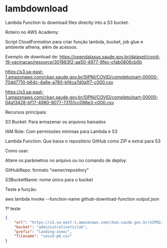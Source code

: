 # lambdownload
Lambda Function to download files directly into a S3 bucket.

Roteiro no AWS Academy:

Script CloudFormation para criar função lambda, bucket, job glue e ambiente athena, além de acessos.

Exemplo de download de:
https://opendatasus.saude.gov.br/dataset/covid-19-vacinacao/resource/301983f2-aa50-4977-8fec-cfab0806cb0b

https://s3.sa-east-1.amazonaws.com/ckan.saude.gov.br/SIPNI/COVID/completo/part-00000-70dd7710-b64c-4a6e-a780-bf4ca7d0a1f7-c000.csv

https://s3.sa-east-1.amazonaws.com/ckan.saude.gov.br/SIPNI/COVID/completo/part-00000-04a13428-bf17-4980-8077-73151cc098e3-c000.csv


Recursos principais:

S3 Bucket: Para armazenar os arquivos baixados

IAM Role: Com permissões mínimas para Lambda e S3

Lambda Function: Que baixa o repositório GitHub como ZIP e extrai para S3

Como usar:

Altere os parâmetros no arquivo ou no comando de deploy:

GitHubRepo: formato "owner/repository"

S3BucketName: nome único para o bucket

Teste a função:

aws lambda invoke --function-name github-download-function output.json

1º teste
```json
{
    "url": "https://s3.sa-east-1.amazonaws.com/ckan.saude.gov.br/SIPNI/COVID/completo/part-00000-04a13428-bf17-4980-8077-73151cc098e3-c000.csv",
    "bucket": "administrativoticlab",
    "prefix": "landing-zone/",
    "filename": "covid-p0.csv"
}
```